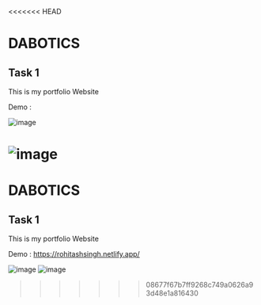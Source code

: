 <<<<<<< HEAD
# DABOTICS
## Task 1
This is my portfolio Website 

Demo : 

![image](https://github.com/Rasbihari1233/DABOTICS/assets/113431679/c7a88865-6eb5-4f5b-9d5c-1d47254bf4e3)

![image](https://github.com/Rasbihari1233/DABOTICS/assets/113431679/a79637a5-00db-4df8-9590-8070b28671d2)
=======
# DABOTICS
## Task 1
This is my portfolio Website 

Demo : https://rohitashsingh.netlify.app/

![image](https://github.com/Rasbihari1233/DABOTICS/assets/113431679/c7a88865-6eb5-4f5b-9d5c-1d47254bf4e3)
![image](https://github.com/Rohitashsingh89/Dabotics/assets/93479842/4dd9cbc5-c41d-4d0d-b2df-5e5db5c9a9fe)
>>>>>>> 08677f67b7ff9268c749a0626a93d48e1a816430
